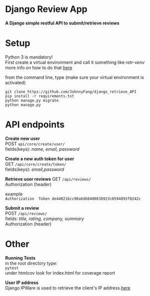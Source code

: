 Django Review App
=================
**A Django simple restful API to submit/retrieve reviews**   


Setup
=====
Python 3 is mandatory!  
First create a virtual environment  and call it something like *retr-venv*   
more info on how to do that [here](https://docs.python.org/3/library/venv.html)   

from the command line, type (make sure your virtual environment is activated)
```
git clone https://github.com/JohnnyFang/django_retrieve_API
pip install -r requirements.txt
python manage.py migrate
python manage.py
```
API endpoints
=============
**Create new user**  
POST ```api/core/create/user/  ```   
fields(keys): *name, email, password*  

**Create a new auth token for user**   
GET ```/api/core/create/token/```  
fields(keys): *email,password*  

**Retrieve user reviews**
GET ```/api/reviews/```   
Authorization (header)

example  
```Authorization  Token de440216cc90a6d68400038923c0594093f0242c   ```

**Submit a review**   
POST ```/api/reviews/```  
fields: *title, rating, company, summary*  
Authorization (header)

Other
===
**Running Tests**  
in the root directory type:  
```pytest```   
under htmlcov look for index.html for coverage report   

**User IP address**  
Django IPWare is used to retrieve the client's IP address.[here](https://github.com/un33k/django-ipware)